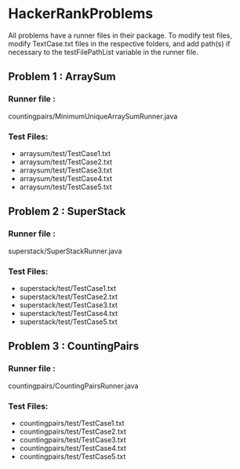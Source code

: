 # HackerRankProblems

All problems have a runner files in their package. To modify test files, modify TextCase.txt files in the respective folders, and add path(s) if necessary to the testFilePathList variable in the runner file.

## Problem 1 : ArraySum

### Runner file :
countingpairs/MinimumUniqueArraySumRunner.java

### Test Files:
- arraysum/test/TestCase1.txt
- arraysum/test/TestCase2.txt
- arraysum/test/TestCase3.txt
- arraysum/test/TestCase4.txt
- arraysum/test/TestCase5.txt


## Problem 2 : SuperStack

### Runner file :
superstack/SuperStackRunner.java

### Test Files:
- superstack/test/TestCase1.txt
- superstack/test/TestCase2.txt
- superstack/test/TestCase3.txt
- superstack/test/TestCase4.txt
- superstack/test/TestCase5.txt

## Problem 3 : CountingPairs

### Runner file :
countingpairs/CountingPairsRunner.java

### Test Files:
- countingpairs/test/TestCase1.txt
- countingpairs/test/TestCase2.txt
- countingpairs/test/TestCase3.txt
- countingpairs/test/TestCase4.txt
- countingpairs/test/TestCase5.txt

